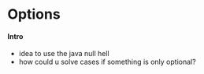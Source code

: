 # Options
#### Intro
* idea to use the java null hell
* how could u solve cases if something is only optional?
